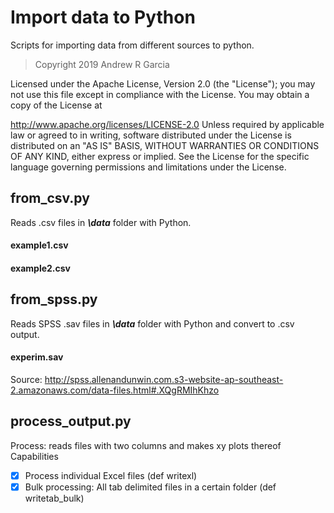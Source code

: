 # Import data to Python
Scripts for importing data from different sources to python.

> Copyright 2019 Andrew R Garcia

Licensed under the Apache License, Version 2.0 (the "License"); you may not use this file except in compliance with the License. You may obtain a copy of the License at

   http://www.apache.org/licenses/LICENSE-2.0
Unless required by applicable law or agreed to in writing, software distributed under the License is distributed on an "AS IS" BASIS, WITHOUT WARRANTIES OR CONDITIONS OF ANY KIND, either express or implied. See the License for the specific language governing permissions and limitations under the License.



## from_csv.py
Reads .csv files in ***\data*** folder with Python.
#### example1.csv
#### example2.csv

## from_spss.py
Reads SPSS .sav files in ***\data*** folder with Python and convert to .csv output.
#### experim.sav
Source: http://spss.allenandunwin.com.s3-website-ap-southeast-2.amazonaws.com/data-files.html#.XQgRMIhKhzo


## process_output.py
Process: reads files with two columns and makes xy plots thereof
Capabilities
- [x] Process individual Excel files (def writexl)
- [x] Bulk processing: All tab delimited files in a certain folder  (def writetab_bulk)
